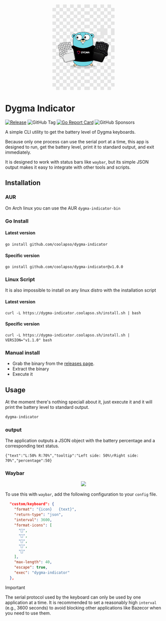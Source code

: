 <p align="center">
  <img src="https://github.com/coolapso/dygma-indicator/blob/main/img/logo.png" width="200" >
</p>

# Dygma Indicator

[![Release](https://github.com/coolapso/dygma-indicator/actions/workflows/release.yaml/badge.svg?branch=main)](https://github.com/coolapso/dygma-indicator/actions/workflows/release.yaml)
![GitHub Tag](https://img.shields.io/github/v/tag/coolapso/dygma-indicator?logo=semver&label=semver&labelColor=gray&color=green)
[![Go Report Card](https://goreportcard.com/badge/github.com/coolapso/dygma-indicator)](https://goreportcard.com/report/github.com/coolapso/dygma-indicator)
![GitHub Sponsors](https://img.shields.io/github/sponsors/coolapso?style=flat&logo=githubsponsors)

A simple CLI utility to get the battery level of Dygma keyboards.

Because only one process can use the serial port at a time, this app is designed to run, get the battery level, print it to standard output, and exit immediately.

It is designed to work with status bars like `waybar`, but its simple JSON output makes it easy to integrate with other tools and scripts.

## Installation

### AUR

On Arch linux you can use the AUR `dygma-indicator-bin`

### Go Install

#### Latest version

`go install github.com/coolapso/dygma-indicator`

#### Specific version

`go install github.com/coolapso/dygma-indicator@v1.0.0`

### Linux Script

It is also impossible to install on any linux distro with the installation script

#### Latest version

```
curl -L https://dygma-indicator.coolapso.sh/install.sh | bash
```

#### Specific version

```
curl -L https://dygma-indicator.coolapso.sh/install.sh | VERSION="v1.1.0" bash
```

### Manual install

* Grab the binary from the [releases page](https://github.com/coolapso/dygma-indicator/releases).
* Extract the binary
* Execute it

## Usage

At the moment there's nothing speciall about it, just execute it and it will print the battery level to standard output.

```bash
dygma-indicator
```

### output


The application outputs a JSON object with the battery percentage and a corresponding text status.

```jsom
{"text":"L:50% R:70%","tooltip":"Left side: 50%\rRight side: 70%","percentage":50}
```

### Waybar

<p align="center">
  <img src="https://github.com/coolapso/dygma-indicator/blob/main/img/waybar.png">
</p>

To use this with `waybar`, add the following configuration to your `config` file.

```json
  "custom/keyboard": {
    "format": "{icon}   {text}",
    "return-type": "json",
    "interval": 3600,
    "format-icons": [
      "󰂃",
      "󰁻",
      "󰁾",
      "󰂀",
      "󰁹"
    ],
    "max-length": 40,
    "escape": true,
    "exec": "dygma-indicator"
  },
```

> [!IMPORTANT]
> The serial protocol used by the keyboard can only be used by one application at a time. It is recommended to set a reasonably high `interval` (e.g., 3600 seconds) to avoid blocking other applications like Bazecor when you need to use them.
